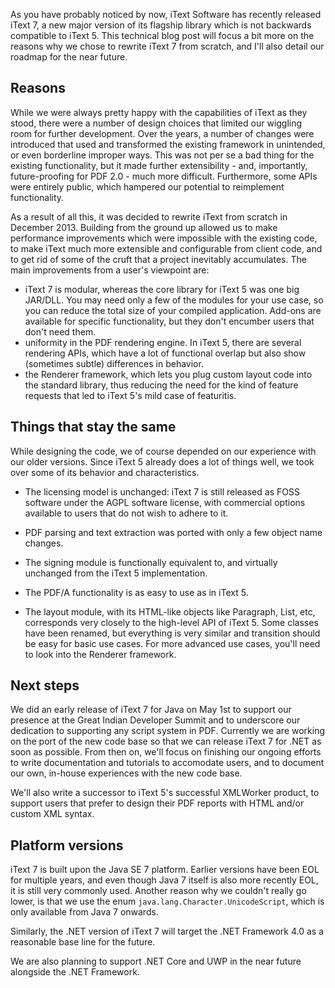 As you have probably noticed by now, iText Software has recently released iText 7,
a new major version of its flagship library which is not backwards compatible to iText 5.
This technical blog post will focus a bit more on the reasons why we chose to rewrite iText 7 from scratch,
and I'll also detail our roadmap for the near future.

Reasons
---

While we were always pretty happy with the capabilities of iText as they stood,
there were a number of design choices that limited our wiggling room for further development.
Over the years, a number of changes were introduced that used and transformed the existing framework in unintended,
or even borderline improper ways. This was not per se a bad thing for the existing functionality,
but it made further extensibility - and, importantly, future-proofing for PDF 2.0 - much more difficult.
Furthermore, some APIs were entirely public, which hampered our potential to reimplement functionality.

As a result of all this, it was decided to rewrite iText from scratch in December 2013.
Building from the ground up allowed us to make performance improvements which were impossible with the existing code,
to make iText much more extensible and configurable from client code,
and to get rid of some of the cruft that a project inevitably accumulates.
The main improvements from a user's viewpoint are:

* iText 7 is modular, whereas the core library for iText 5 was one big JAR/DLL.
You may need only a few of the modules for your use case, so you can reduce the total size of your compiled application.
Add-ons are available for specific functionality, but they don't encumber users that don't need them.
* uniformity in the PDF rendering engine. In iText 5, there are several rendering APIs,
which have a lot of functional overlap but also show (sometimes subtle) differences in behavior.
* the Renderer framework, which lets you plug custom layout code into the standard library,
thus reducing the need for the kind of feature requests that led to iText 5's mild case of featuritis.

Things that stay the same
---

While designing the code, we of course depended on our experience with our older versions.
Since iText 5 already does a lot of things well, we took over some of its behavior and characteristics.

* The licensing model is unchanged: iText 7 is still released as FOSS software under the AGPL software license,
with commercial options available to users that do not wish to adhere to it.

* PDF parsing and text extraction was ported with only a few object name changes.

* The signing module is functionally equivalent to, and virtually unchanged from the iText 5 implementation.

* The PDF/A functionality is as easy to use as in iText 5.

* The layout module, with its HTML-like objects like Paragraph, List, etc,
corresponds very closely to the high-level API of iText 5.
Some classes have been renamed, but everything is very similar
and transition should be easy for basic use cases.
For more advanced use cases, you'll need to look into the Renderer framework.

Next steps
---

We did an early release of iText 7 for Java on May 1st to support our presence at the
Great Indian Developer Summit and to underscore our dedication to supporting any script system in PDF.
Currently we are working on the port of the new code base so that we can release iText 7 for .NET as soon as possible.
From then on, we'll focus on finishing our ongoing efforts to write documentation and tutorials to accomodate users,
and to document our own, in-house experiences with the new code base.

We'll also write a successor to iText 5's successful XMLWorker product,
to support users that prefer to design their PDF reports with HTML and/or custom XML syntax.

Platform versions
---

iText 7 is built upon the Java SE 7 platform. Earlier versions have been EOL for multiple years,
and even though Java 7 itself is also more recently EOL, it is still very commonly used.
Another reason why we couldn't really go lower,
is that we use the enum `java.lang.Character.UnicodeScript`, which is only available from Java 7 onwards.

Similarly, the .NET version of iText 7 will target the .NET Framework 4.0 as a reasonable base line for the future.

We are also planning to support .NET Core and UWP in the near future alongside the .NET Framework.
